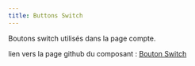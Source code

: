 ```yaml
---
title: Buttons Switch
---
```


Boutons switch utilisés dans la page compte.

lien vers la page github du composant : [Bouton Switch](https://github.com/tracim/tracim_lib/tree/master/src/component/Input/BtnSwitch)